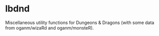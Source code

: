 # lbdnd 

Miscellaneous utility functions for Dungeons & Dragons (with some data
from oganm/wizaRd and oganm/monsteR).
